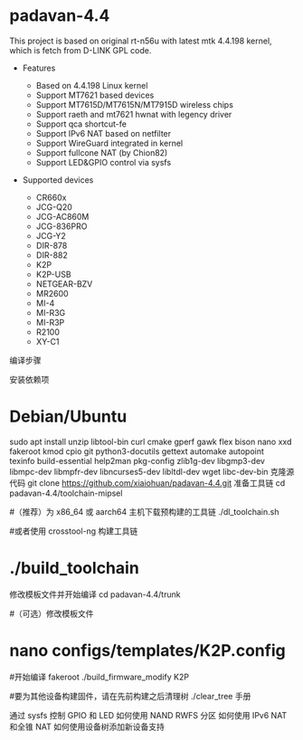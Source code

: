
# padavan-4.4 #

This project is based on original rt-n56u with latest mtk 4.4.198 kernel, which is fetch from D-LINK GPL code.

- Features
  - Based on 4.4.198 Linux kernel
  - Support MT7621 based devices
  - Support MT7615D/MT7615N/MT7915D wireless chips
  - Support raeth and mt7621 hwnat with legency driver
  - Support qca shortcut-fe
  - Support IPv6 NAT based on netfilter
  - Support WireGuard integrated in kernel
  - Support fullcone NAT (by Chion82)
  - Support LED&GPIO control via sysfs


- Supported devices
  - CR660x
  - JCG-Q20
  - JCG-AC860M
  - JCG-836PRO
  - JCG-Y2
  - DIR-878
  - DIR-882
  - K2P
  - K2P-USB
  - NETGEAR-BZV
  - MR2600
  - MI-4
  - MI-R3G
  - MI-R3P
  - R2100
  - XY-C1

编译步骤

安装依赖项
# Debian/Ubuntu
sudo apt install unzip libtool-bin curl cmake gperf gawk flex bison nano xxd \
    fakeroot kmod cpio git python3-docutils gettext automake autopoint \
    texinfo build-essential help2man pkg-config zlib1g-dev libgmp3-dev \
    libmpc-dev libmpfr-dev libncurses5-dev libltdl-dev wget libc-dev-bin
克隆源代码
git clone https://github.com/xiaiohuan/padavan-4.4.git
准备工具链
cd padavan-4.4/toolchain-mipsel

#（推荐）为 x86_64 或 aarch64 主机下载预构建的工具链
./dl_toolchain.sh

#或者使用 crosstool-ng 构建工具链
# ./build_toolchain
修改模板文件并开始编译
cd padavan-4.4/trunk

#（可选）修改模板文件
# nano configs/templates/K2P.config

#开始编译
fakeroot ./build_firmware_modify K2P

#要为其他设备构建固件，请在先前构建之后清理树
./clear_tree
手册

通过 sysfs 控制 GPIO 和 LED
如何使用 NAND RWFS 分区
如何使用 IPv6 NAT 和全锥 NAT
如何使用设备树添加新设备支持
